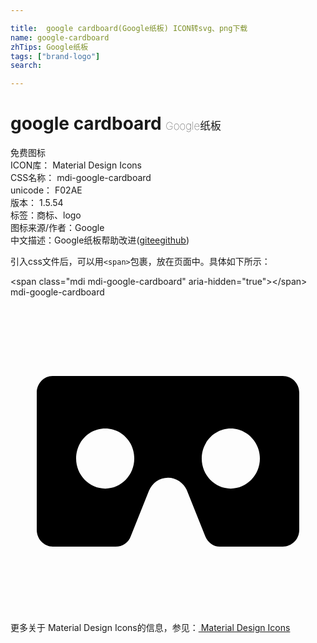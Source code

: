```yaml
---

title:  google cardboard(Google纸板) ICON转svg、png下载
name: google-cardboard
zhTips: Google纸板
tags: ["brand-logo"]
search: 

---
```


# google cardboard  <small style="font-size: 60%;font-weight: 100">Google纸板</small>


<div class="detail-page">
<p>
<span><span class="badge-success badge">免费图标</span> </span>
<br/>
<span>
ICON库：
<span class="badge-secondary badge">Material Design Icons</span> 
</span>
<br/>
<span>
CSS名称：
<span class="badge-secondary badge">mdi-google-cardboard</span> 
</span>
<br/>
<span>
unicode：
<span class="badge-secondary badge">F02AE</span> 
<copy-btn content='F02AE' btn-title=""></copy-btn>
<copy-btn :content='String.fromCodePoint(parseInt("F02AE", 16))' btn-title="复制U"></copy-btn>
</span>
<br/>
<span>
版本：
<span class="badge-secondary badge">1.5.54</span> 
</span><br/><span>标签：<span class="badge-light badge"><router-link to="/tags/brand-logo.html">商标、logo</router-link></span></span>
<br/>
<span>图标来源/作者：<span class="badge-light badge">Google</span></span> 
<br/>
<span class="zh-detail">中文描述：<span class="badge-primary badge">Google纸板</span><span class="help-link"><span>帮助改进</span>(<a href="https://gitee.com/liuwave/icon-helper/edit/master/json/material/google-cardboard.json" target="_blank" rel="noopener noreferrer">gitee</a><a href="https://github.com/liuwave/icon-helper/edit/master/json/material/google-cardboard.json" target="_blank" rel="noopener noreferrer">github</a></span>)</span><br/>
</p>
</div>
<div class="alert alert-dark">
  <i class="mdi mdi-google-cardboard mdi-48px"></i>
  <i class="mdi mdi-google-cardboard mdi-36px"></i>
  <i class="mdi mdi-google-cardboard mdi-24px"></i>
  <i class="mdi mdi-google-cardboard mdi-18px"></i>
</div>
<div>
  <p>引入css文件后，可以用<code>&lt;span&gt;</code>包裹，放在页面中。具体如下所示：    
  </p>
  <div class="alert alert-primary" style="font-size: 14px">
    &lt;span class="mdi mdi-google-cardboard" aria-hidden="true"&gt;&lt;/span&gt;
    <copy-btn content='<span class="mdi mdi-google-cardboard" aria-hidden="true"></span>'></copy-btn>
  </div>
  <div class="alert alert-secondary">
    <i class="mdi mdi-google-cardboard"
    style="font-size: 24px"
    aria-hidden="true"></i> mdi-google-cardboard
    <copy-btn content="mdi-google-cardboard" btn-title="复制图标名称"></copy-btn>
  </div>
</div>
<div id="svg" class="svg-wrap">
<svg xmlns="http://www.w3.org/2000/svg" viewBox="0 0 24 24"><path d="M20.74,6H3.2C2.55,6 2,6.57 2,7.27V17.73C2,18.43 2.55,19 3.23,19H8C8.54,19 9,18.68 9.16,18.21L10.55,14.74C10.79,14.16 11.35,13.75 12,13.75C12.65,13.75 13.21,14.16 13.45,14.74L14.84,18.21C15.03,18.68 15.46,19 15.95,19H20.74C21.45,19 22,18.43 22,17.73V7.27C22,6.57 21.45,6 20.74,6M7.22,14.58C6,14.58 5,13.55 5,12.29C5,11 6,10 7.22,10C8.44,10 9.43,11 9.43,12.29C9.43,13.55 8.44,14.58 7.22,14.58M16.78,14.58C15.56,14.58 14.57,13.55 14.57,12.29C14.57,11.03 15.56,10 16.78,10C18,10 19,11.03 19,12.29C19,13.55 18,14.58 16.78,14.58Z" /></svg>
</div>
<detail full-name='mdi-google-cardboard'></detail>
    
<div><p>更多关于 Material Design Icons的信息，参见：<a target="_blank" href="https://iconhelper.cn/material.html"> Material Design Icons</a>
</p></div>
